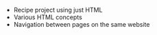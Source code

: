 - Recipe project using just HTML
- Various HTML concepts 
- Navigation between pages on the same website